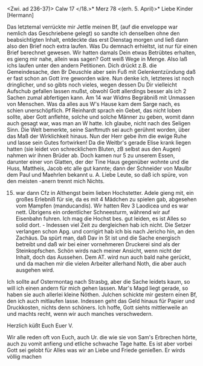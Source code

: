 <Zwi. ad 236-37)> Calw 17 </18.>* Merz 78
 <(erh. 5. April)>*
Liebe Kinder [Hermann]

Das letztemal verrückte mir Jettle meinen Bf, (auf die enveloppe war nemlich das Geschriebene gelegt) so sandte ich denselben ohne den beabsichtigten Inhalt, entdeckte das erst Dienstag morgen und ließ dann also den Brief noch extra laufen. Was Du demnach erhieltst, ist nur für einen Brief berechnet gewesen. Wir hatten damals Dein etwas Betrübtes erhalten, es gieng mir nahe, allein was sagen? Gott weiß Wege in Menge. Also laß ichs laufen unter den andern Petitionen. Dich drückt z.B. die Gemeindesache, den Br Deuschle aber sein Fuß mit Gelenkentzündung daß er fast schon an Gott irre geworden wäre. Nun denke ich, letzteres ist noch dringlicher, und so gibts noch vieles, wegen dessen Du Dir vielleicht Aufschub gefallen lassen mußst, obwohl Gott allerdings besser als ich 2 Sachen zumal abfertigen kann. Am 14 war Widms Begräbniß mit Unmassen von Menschen. Was da alles aus W's Hause kam dem Sarge nach, es schien unerschöpflich. Pf Reinhardt sprach ein Gebet, das nicht loben sollte, aber Gott anflehte, solche und solche Männer zu geben, womit dann auch gesagt war, was man an W hatte. Ich glaube, nicht nach des Seligen Sinn. Die Welt bemerkte, seine Sanftmuth sei auch gerühmt worden, über das Maß der Wirklichkeit hinaus. Nun der Herr gebe ihm die ewige Ruhe und lasse sein Gutes fortwirken! Da die Weitbr's gerade Elise krank liegen hatten (sie leidet von schrecklichem Bluten, zB selbst aus den Augen) nahmen wir ihnen Brüder ab. Doch kamen nur 5 zu unserem Essen, darunter einer von Glatten, der der Tine Haus gegenüber wohnte und die Huss, Mattheis, Jacob etc alle gut kannte; dann der Schneider von Maulbr dem Paul und Maehrlen bekannt u. A. Liebe Leute, so daß ich spüre, von den meisten -anern trennt mich Nichts.

15. war dann Cfz in Althengst beim lieben Hochstetter. Adele gieng mit, ein großes Erlebniß für sie, da es mit 4 Mädchen zu spielen gab, abgesehen vom Mampfen (manducandis). Wir hatten Rev 3 Laodicea und es war nett. Übrigens ein ordentlicher Schneesturm, während wir auf Eisenbahn fuhren. Ich mag die Hochst bes. gut leiden, es ist Alles so solid dort. - Indessen viel Zeit zu dergleichen hab ich nicht. Die Setzer verlangen schon Apg. und corrigirt hab ich bis nach Jericho hin, an den Zachäus. Da spürt man, daß Dav in St ist und die Sache energisch betreibt und daß wir bei einer vornehmeren Druckerei sind als der Steinkopfschen. Schön wirds nach meiner Ansicht, wenn nicht der Inhalt, doch das Aussehen. Dem AT. wird nun auch bald nahe gerückt, und da machen mir die vielen Arbeiter allerhand Noth, die aber auch ausgehen wird.

Ich sollte auf Ostermontag nach Strasbg, aber die Sache leidets kaum, so will ich einen andern für mich gehen lassen. Mar's Magd liegt gerade, so haben sie auch allerlei kleine Nöthen. Julchen schickte mir gestern einen Bf, den ich auch mitlaufen lasse. Indessen geht das Geld hinaus für Papier und Druckkosten, nichts denn schöners. Ich hoffe, Gott siehts mittlerweile an und machts recht, wenn wir auch manches verschwedern.

Herzlich küßt Euch Euer V.

Wir alle reden oft von Euch, auch Ur. die wie sie von Sam's Erbrechen hörte, auch zu vomit anfieng und etliche schwache Tage hatte. Es ist aber vorbei Gott sei gelobt für Alles was wir an Liebe und Friede genießen. Er wirds völlig machen
